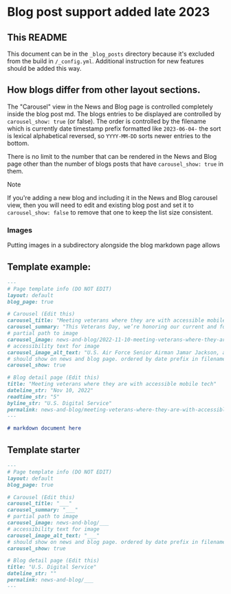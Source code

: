 # Blog post support added late 2023

## This README

This document can be in the `_blog_posts` directory because it's excluded from the build in `/_config.yml`.
Additional instruction for new features should be added this way.

## How blogs differ from other layout sections.

The "Carousel" view in the News and Blog page is controlled completely inside the blog post md. The blogs entries to be
displayed are controlled by `carousel_show: true` (or false). The order is controlled by the filename
which is currently date timestamp prefix formatted like `2023-06-04-` the sort is lexical alphabetical reversed,
so `YYYY-MM-DD` sorts newer entries to the bottom. 

There is no limit to the number that can be rendered in the News and Blog page other than the number of blogs posts that
have `carousel_show: true` in them.

>[!NOTE]  
> If you're adding a new blog and including it in the News and Blog carousel view, then you will need to edit and 
> existing blog post and set it to `carousel_show: false` to remove that one to keep the list size consistent.

### Images
Putting images in a subdirectory alongside the blog markdown page allows 

## Template example:
```markdown
---
# Page template info (DO NOT EDIT)
layout: default
blog_page: true

# Carousel (Edit this)
carousel_title: "Meeting veterans where they are with accessible mobile tech"
carousel_summary: "This Veterans Day, we’re honoring our current and former service members by highlighting a collaboration between the Department of Veterans Affairs and the U.S. Digital Service."
# partial path to image
carousel_image: news-and-blog/2022-11-10-meeting-veterans-where-they-are-with-accessible-mobile-tech-img/carousel_cmJyOg.jpg
# accessibility text for image
carousel_image_alt_text: "U.S. Air Force Senior Airman Jamar Jackson, a United States Air Force Honor Guard ceremonial guardsman, marches in the Veterans Day Parade in New York, Nov. 11, 2018"
# should show on news and blog page. ordered by date prefix in filename
carousel_show: true

# Blog detail page (Edit this)
title: "Meeting veterans where they are with accessible mobile tech"
dateline_str: "Nov 10, 2022"
readtime_str: "5"
byline_str: "U.S. Digital Service"
permalink: news-and-blog/meeting-veterans-where-they-are-with-accessible-mobile-tech
---

# markdown document here
```

## Template starter

```markdown
---
# Page template info (DO NOT EDIT)
layout: default
blog_page: true

# Carousel (Edit this)
carousel_title: "___"
carousel_summary: "___"
# partial path to image
carousel_image: news-and-blog/___
# accessibility text for image
carousel_image_alt_text: "___"
# should show on news and blog page. ordered by date prefix in filename
carousel_show: true

# Blog detail page (Edit this)
title: "U.S. Digital Service"
dateline_str: ""
permalink: news-and-blog/___
---

```

